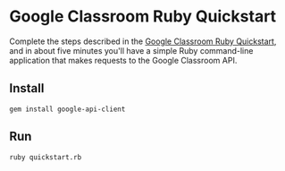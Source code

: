 # Google Classroom Ruby Quickstart

Complete the steps described in the [Google Classroom Ruby Quickstart](https://developers.google.com/classroom/quickstart/ruby), and in about five minutes you'll have a simple Ruby command-line application that makes requests to the Google Classroom API.

## Install

`gem install google-api-client`

## Run

`ruby quickstart.rb`
